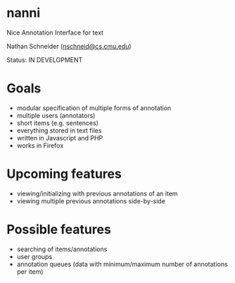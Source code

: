 nanni
=====

Nice Annotation Interface for text

Nathan Schneider (nschneid@cs.cmu.edu)

Status: IN DEVELOPMENT


# Goals

 * modular specification of multiple forms of annotation
 * multiple users (annotators)
 * short items (e.g. sentences)
 * everything stored in text files
 * written in Javascript and PHP
 * works in Firefox

# Upcoming features

 * viewing/initializing with previous annotations of an item
 * viewing multiple previous annotations side-by-side

# Possible features

 * searching of items/annotations
 * user groups
 * annotation queues (data with minimum/maximum number of annotations per item)

